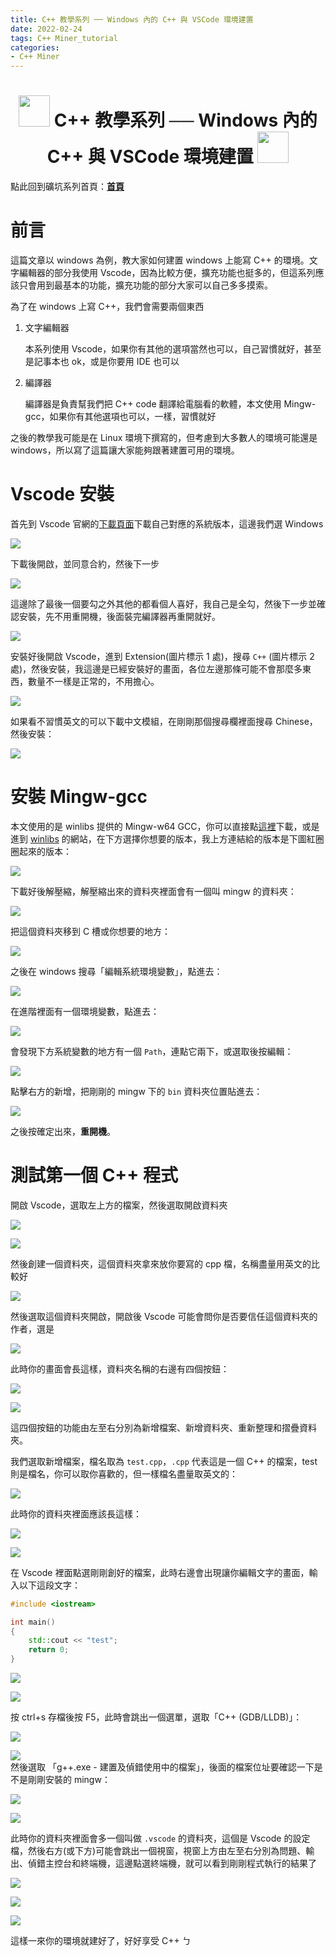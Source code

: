 ```yaml
---
title: C++ 教學系列 ── Windows 內的 C++ 與 VSCode 環境建置
date: 2022-02-24
tags: C++ Miner_tutorial
categories:
- C++ Miner
---
```


<h1><center><img src = "https://i.imgur.com/thmVmX6.png?w=1000" height = 50> C++ 教學系列 ── Windows 內的 C++ 與 VSCode 環境建置 <img src = "https://i.imgur.com/thmVmX6.png?w=1000" height = 50></center></h1>  

點此回到礦坑系列首頁：<strong><a href = "https://hackmd.io/@Mes/Cpp_Miner/https%3A%2F%2Fhackmd.io%2F%40Mes%2FPreface" class = "redlink">首頁</a></strong>  

# 前言  

這篇文章以 windows 為例，教大家如何建置 windows 上能寫 C++ 的環境。文字編輯器的部分我使用 Vscode，因為比較方便，擴充功能也挺多的，但這系列應該只會用到最基本的功能，擴充功能的部分大家可以自己多多摸索。  

為了在 windows 上寫 C++，我們會需要兩個東西  

1. 文字編輯器  

    本系列使用 Vscode，如果你有其他的選項當然也可以，自己習慣就好，甚至是記事本也 ok，或是你要用 IDE 也可以  

2. 編譯器  

    編譯器是負責幫我們把 C++ code 翻譯給電腦看的軟體，本文使用 Mingw-gcc，如果你有其他選項也可以，一樣，習慣就好  

之後的教學我可能是在 Linux 環境下撰寫的，但考慮到大多數人的環境可能還是 windows，所以寫了這篇讓大家能夠跟著建置可用的環境。  

# Vscode 安裝  

首先到 Vscode 官網的[下載頁面](https://code.visualstudio.com/download)下載自己對應的系統版本，這邊我們選 Windows  

![](https://i.imgur.com/56JpJz7.png)  

下載後開啟，並同意合約，然後下一步  

![](https://i.imgur.com/QD5XzvG.png)  

這邊除了最後一個要勾之外其他的都看個人喜好，我自己是全勾，然後下一步並確認安裝，先不用重開機，後面裝完編譯器再重開就好。  

![](https://i.imgur.com/nsJWPVE.png)  

安裝好後開啟 Vscode，進到 Extension(圖片標示 1 處)，搜尋 `C++` (圖片標示 2 處)，然後安裝，我這邊是已經安裝好的畫面，各位左邊那條可能不會那麼多東西，數量不一樣是正常的，不用擔心。  

![](https://i.imgur.com/fqfjlXi.png)  

如果看不習慣英文的可以下載中文模組，在剛剛那個搜尋欄裡面搜尋 Chinese，然後安裝：  

![](https://i.imgur.com/nvssG0p.png)  

# 安裝 Mingw-gcc  

本文使用的是 winlibs 提供的 Mingw-w64 GCC，你可以直接點[這裡](https://github.com/brechtsanders/winlibs_mingw/releases/download/11.2.0-9.0.0-ucrt-r5/winlibs-x86_64-posix-seh-gcc-11.2.0-mingw-w64ucrt-9.0.0-r5.7z)下載，或是進到 [winlibs](https://winlibs.com/) 的網站，在下方選擇你想要的版本，我上方連結給的版本是下圖紅圈圈起來的版本：  

![](https://i.imgur.com/7BgII7U.png)  

下載好後解壓縮，解壓縮出來的資料夾裡面會有一個叫 mingw 的資料夾：  

![](https://i.imgur.com/qTV67LN.png)  

把這個資料夾移到 C 槽或你想要的地方：  

![](https://i.imgur.com/BgbgUDi.png)  

之後在 windows 搜尋「編輯系統環境變數」，點進去：  

![](https://i.imgur.com/w8yfayQ.png)  

在進階裡面有一個環境變數，點進去：  

![](https://i.imgur.com/pgMTKuw.png)  

會發現下方系統變數的地方有一個 `Path`，連點它兩下，或選取後按編輯：  

![](https://i.imgur.com/ptIGjnL.png)  

點擊右方的新增，把剛剛的 mingw 下的 `bin` 資料夾位置貼進去：  

![](https://i.imgur.com/VLd7vOi.png)  

之後按確定出來，<strong><span class = "yellow">重開機</span></strong>。  

# 測試第一個 C++ 程式  

開啟 Vscode，選取左上方的檔案，然後選取開啟資料夾  

![](https://i.imgur.com/xJd0BNT.png)  

![](https://i.imgur.com/aKxOwxu.png)  

然後創建一個資料夾，這個資料夾拿來放你要寫的 cpp 檔，名稱盡量用英文的比較好  

![](https://i.imgur.com/eC9x6wG.png)  

然後選取這個資料夾開啟，開啟後 Vscode 可能會問你是否要信任這個資料夾的作者，選是  

![](https://i.imgur.com/K7E8Vai.png)  

此時你的畫面會長這樣，資料夾名稱的右邊有四個按鈕：  

![](https://i.imgur.com/cSabeng.png)  

![](https://i.imgur.com/oqp9k55.png)  

這四個按鈕的功能由左至右分別為新增檔案、新增資料夾、重新整理和摺疊資料夾。  

我們選取新增檔案，檔名取為 `test.cpp`，`.cpp` 代表這是一個 C++ 的檔案，test 則是檔名，你可以取你喜歡的，但一樣檔名盡量取英文的：  

![](https://i.imgur.com/RlMEPwt.png)  

此時你的資料夾裡面應該長這樣：  

![](https://i.imgur.com/3pXrpSs.png)  

![](https://i.imgur.com/EzGA3D9.png)  

在 Vscode 裡面點選剛剛創好的檔案，此時右邊會出現讓你編輯文字的畫面，輸入以下這段文字：  

```cpp
#include <iostream>  

int main()  
{  
    std::cout << "test";  
    return 0;  
}  
```

![](https://i.imgur.com/trtTKqf.png)  

![](https://i.imgur.com/FS4ehKL.png)  

按 ctrl+s 存檔後按 F5，此時會跳出一個選單，選取「C++ (GDB/LLDB)」：  

![](https://i.imgur.com/n0YekM9.png)  

![](https://i.imgur.com/eWxGvYW.png)  
然後選取 「g++.exe - 建置及偵錯使用中的檔案」，後面的檔案位址要確認一下是不是剛剛安裝的 mingw：  

![](https://i.imgur.com/bHFNHMM.png)  

![](https://i.imgur.com/b0GDfWb.png)  

此時你的資料夾裡面會多一個叫做 `.vscode` 的資料夾，這個是 Vscode 的設定檔，然後右方(或下方)可能會跳出一個視窗，視窗上方由左至右分別為問題、輸出、偵錯主控台和終端機，這邊點選終端機，就可以看到剛剛程式執行的結果了  

![](https://i.imgur.com/zDhGEbK.png)  

![](https://i.imgur.com/m4TrOQm.png)  

![](https://i.imgur.com/oLBBwCM.png)  

這樣一來你的環境就建好了，好好享受 C++ ㄅ